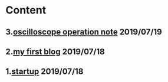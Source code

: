 <link href="favicon.ico" rel="SHORTCUT ICON" />

# Content

## 3.[oscilloscope operation note](/_posts/20190719scopetrigger.md) 2019/07/19
## 2.[my first blog](_posts/20190718myfirstpage.md) 2019/07/18
## 1.[startup](/20190718startup.md) 2019/07/18
